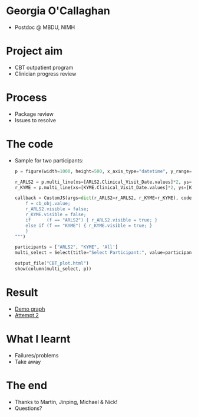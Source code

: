# Georgia O'Callaghan

- Postdoc @ MBDU, NIMH

# Project aim

- CBT outpatient program
- Clinician progress review

# Process

- Package review
- Issues to resolve

# The code 

- Sample for two participants: 

    ```python
    p = figure(width=1000, height=500, x_axis_type="datetime", y_range=[0, 27])

    r_ARLS2 = p.multi_line(xs=[ARLS2.Clinical_Visit_Date.values]*2, ys=[ARLS2.s_mfq_tot.values, ARLS2.p_mfq_tot.values], color=['red','green'])
    r_KYME = p.multi_line(xs=[KYME.Clinical_Visit_Date.values]*2, ys=[KYME.s_mfq_tot.values, KYME.p_mfq_tot.values], color=['red','green'])

    callback = CustomJS(args=dict(r_ARLS2=r_ARLS2, r_KYME=r_KYME), code="""
        f = cb_obj.value;
        r_ARLS2.visible = false;
        r_KYME.visible = false;
        if      (f == "ARLS2") { r_ARLS2.visible = true; }
        else if (f == "KYME") { r_KYME.visible = true; }
        }
    """)

    participants = ["ARLS2", "KYME", 'All']
    multi_select = Select(title="Select Participant:", value=participants[2], options=participants, callback=callback)

    output_file("CBT_plot.html")
    show(column(multi_select, p))
    ```

# Result 

- [Demo graph](file:///Users/ocallaghang2/Desktop/Python_Github/Class_project/biof309_assignment/CBT_plot.html)
- [Attempt 2](https://github.com/georgiaoc/biof309_assignment/blob/master/CBT_plot.html)

# What I learnt

- Failures/problems
- Take away 

# The end 

- Thanks to Martin, Jinping, Michael & Nick!
- Questions? 
